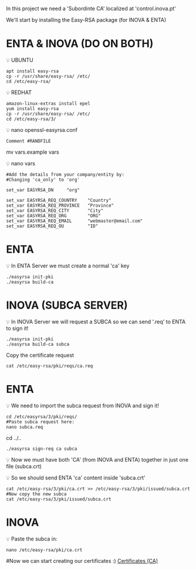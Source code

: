 In this project we need a 'Subordinte CA' localized at 'control.inova.pt'

We'll start by installing the Easy-RSA package (for INOVA & ENTA)
# ENTA & INOVA (DO ON BOTH)
💡  UBUNTU

    apt install easy-rsa
    cp -r /usr/share/easy-rsa/ /etc/
    cd /etc/easy-rsa/
💡  REDHAT
    
    amazon-linux-extras install epel
    yum install easy-rsa
    cp -r /usr/share/easy-rsa/ /etc/
    cd /etc/easy-rsa/3/
💡  nano openssl-easyrsa.conf

    Comment #RANDFILE

mv vars.example vars

💡  nano vars

    #Add the details from your company/entity by:
    #Changing 'ca_only' to 'org'
    
    set_var EASYRSA_DN     "org"

    set_var EASYRSA_REQ_COUNTRY    "Country"
    set_var EASYRSA_REQ_PROVINCE   "Province"
    set_var EASYRSA_REQ_CITY       "City"
    set_var EASYRSA_REQ_ORG        "ORG"
    set_var EASYRSA_REQ_EMAIL      "webmaster@email.com"
    set_var EASYRSA_REQ_OU         "ID"
    
# ENTA

💡  In ENTA Server we must create a normal 'ca' key

    ./easyrsa init-pki
    ./easyrsa build-ca
   
# INOVA (SUBCA SERVER)

💡  In INOVA Server we will request a SUBCA so we can send '.req' to ENTA to sign it!

    ./easyrsa init-pki
    ./easyrsa build-ca subca
Copy the certificate request

    cat /etc/easy-rsa/pki/reqs/ca.req
    
# ENTA

💡  We need to import the subca request from INOVA and sign it!

    cd /etc/easyrsa/3/pki/reqs/
    #Paste subca request here:
    nano subca.req
cd ../..

    ./easyrsa sign-req ca subca
💡  Now we must have both 'CA' (from INOVA and ENTA) together in just one file (subca.crt)

💡  So we should send ENTA 'ca' content inside 'subca.crt'

    cat /etc/easy-rsa/3/pki/ca.crt >> /etc/easy-rsa/3/pki/issued/subca.crt
    #Now copy the new subca
    cat /etc/easy-rsa/3/pki/issued/subca.crt
# INOVA

💡  Paste the subca in:

    nano /etc/easy-rsa/pki/ca.crt
    
#Now we can start creating our certificates :)  [Certificates (CA)](https://github.com/LS-Melo/AWS-PROJECT/blob/main/Certificates%20(CA)/Certificates.md)
